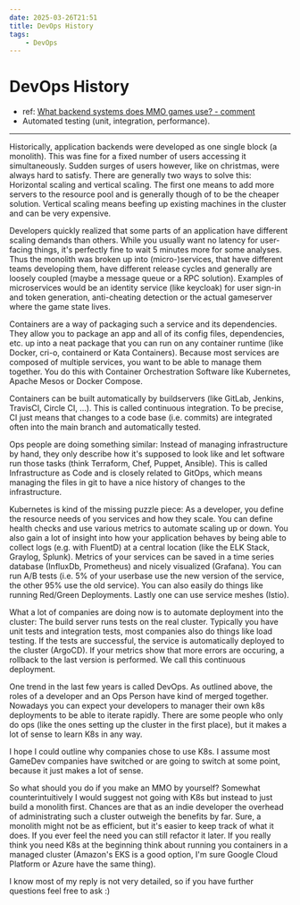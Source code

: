 ```yaml
---
date: 2025-03-26T21:51
title: DevOps History
tags: 
    - DevOps
---
```

<!-- 2025-03-26-2151 (March 26, 2025 09:51:14 PM) -->

# DevOps History

- ref: [What backend systems does MMO games use? - comment](https://www.reddit.com/r/gamedev/comments/qad9mn/comment/hh2m19g/?utm_source=share&utm_medium=web3x&utm_name=web3xcss&utm_term=1&utm_content=share_button)
- Automated testing (unit, integration, performance).  

---
Historically, application backends were developed as one single block (a monolith). This was fine for a fixed number of users accessing it simultaneously. Sudden surges of users however, like on christmas, were always hard to satisfy. There are generally two ways to solve this: Horizontal scaling and vertical scaling. The first one means to add more servers to the resource pool and is generally though of to be the cheaper solution. Vertical scaling means beefing up existing machines in the cluster and can be very expensive.

Developers quickly realized that some parts of an application have different scaling demands than others. While you usually want no latency for user-facing things, it's perfectly fine to wait 5 minutes more for some analyses. Thus the monolith was broken up into (micro-)services, that have different teams developing them, have different release cycles and generally are loosely coupled (maybe a message queue or a RPC solution). Examples of microservices would be an identity service (like keycloak) for user sign-in and token generation, anti-cheating detection or the actual gameserver where the game state lives.

Containers are a way of packaging such a service and its dependencies. They allow you to package an app and all of its config files, dependencies, etc. up into a neat package that you can run on any container runtime (like Docker, cri-o, containerd or Kata Containers). Because most services are composed of multiple services, you want to be able to manage them together. You do this with Container Orchestration Software like Kubernetes, Apache Mesos or Docker Compose.

Containers can be built automatically by buildservers (like GitLab, Jenkins, TravisCI, Circle CI, ...). This is called continuous integration. To be precise, CI just means that changes to a code base (i.e. commits) are integrated often into the main branch and automatically tested.

Ops people are doing something similar: Instead of managing infrastructure by hand, they only describe how it's supposed to look like and let software run those tasks (think Terraform, Chef, Puppet, Ansible). This is called Infrastructure as Code and is closely related to GitOps, which means managing the files in git to have a nice history of changes to the infrastructure.

Kubernetes is kind of the missing puzzle piece: As a developer, you define the resource needs of you services and how they scale. You can define health checks and use various metrics to automate scaling up or down. You also gain a lot of insight into how your application behaves by being able to collect logs (e.g. with FluentD) at a central location (like the ELK Stack, Graylog, Splunk). Metrics of your services can be saved in a time series database (InfluxDb, Prometheus) and nicely visualized (Grafana). You can run A/B tests (i.e. 5% of your userbase use the new version of the service, the other 95% use the old service). You can also easily do things like running Red/Green Deployments. Lastly one can use service meshes (Istio).

What a lot of companies are doing now is to automate deployment into the cluster: The build server runs tests on the real cluster. Typically you have unit tests and integration tests, most companies also do things like load testing. If the tests are successful, the service is automatically deployed to the cluster (ArgoCD). If your metrics show that more errors are occuring, a rollback to the last version is performed. We call this continuous deployment.

One trend in the last few years is called DevOps. As outlined above, the roles of a developer and an Ops Person have kind of merged together. Nowadays you can expect your developers to manager their own k8s deployments to be able to iterate rapidly. There are some people who only do ops (like the ones setting up the cluster in the first place), but it makes a lot of sense to learn K8s in any way.

I hope I could outline why companies chose to use K8s. I assume most GameDev companies have switched or are going to switch at some point, because it just makes a lot of sense.

So what should you do if you make an MMO by yourself? Somewhat counterintuitively I would suggest not going with K8s but instead to just build a monolith first. Chances are that as an indie developer the overhead of administrating such a cluster outweigh the benefits by far. Sure, a monolith might not be as efficient, but it's easier to keep track of what it does. If you ever feel the need you can still refactor it later. If you really think you need K8s at the beginning think about running you containers in a managed cluster (Amazon's EKS is a good option, I'm sure Google Cloud Platform or Azure have the same thing).

I know most of my reply is not very detailed, so if you have further questions feel free to ask :)
